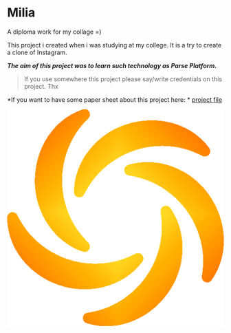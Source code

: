 # Milia
A diploma work for my collage =)

This project i created when i was studying at my college. It is a try to create a clone of Instagram. 

***The aim of this project was to learn such technology as Parse Platform.***

> If you use somewhere this project please say/write credentials on this project. Thx

*If you want to have some paper sheet about this project here: *
[project file](https://github.com/Zewodec/Milia/releases/tag/Textovka)

![Logo MILIA](MILIA-LOGO.png)
